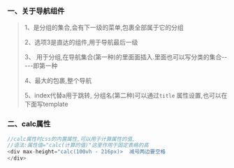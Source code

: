 ### 一、关于导航组件

> 1、<el-submenu></el-submenu>是分组的集合,会有下一级的菜单,包裹全部属于它的分组
>
> 2、<el-menu-item index="1-3">选项3</el-menu-item>是直达的组件,用于导航最后一级
>
>  3、<el-menu-item-group> </el-menu-item-group>用于分组,在导航集合(第一种)的里面面插入.里面也可以写分类的集合-----即第一种
>
> 4、<el-menu></el-menu>最大的包裹,整个导航
>
> 5、index代替a用于跳转, 分组名(第二种)可以通过`title` 属性设置,也可以在下面写template



### 二、calc属性

``` js
//calc属性时css的内置属性,可以用于计算属性的值,
//语法:属性值="calc(计算的值)"这里作用于固定表格的高
<div max-height="calc(100vh - 216px)>  减号两边要空格
</div>
```

